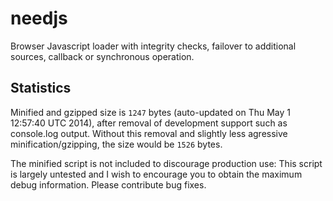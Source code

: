 needjs
======

Browser Javascript loader with integrity checks, failover to additional sources, callback or synchronous operation.

Statistics
------

Minified and gzipped size is `1247` bytes (auto-updated on Thu May  1 12:57:40 UTC 2014), after removal of development support such as console.log output. Without this removal and slightly less agressive minification/gzipping, the size would be `1526` bytes.

The minified script is not included to discourage production use: This script is largely untested and I wish to encourage you to obtain the maximum debug information. Please contribute bug fixes.

